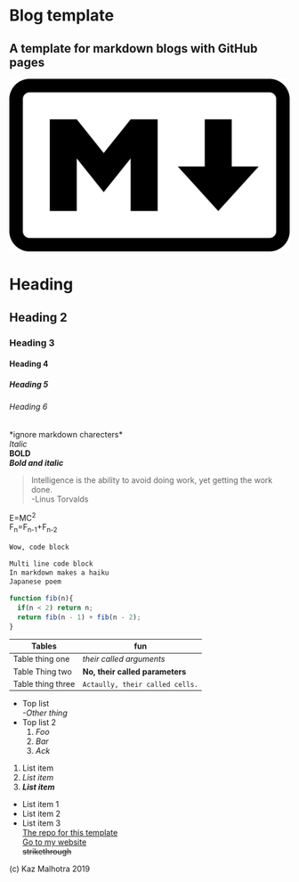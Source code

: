 

# Blog template
## A template for markdown blogs with GitHub pages
![Wow, an image](/assets/img/image.png)

# Heading  
## Heading 2  
### Heading 3  
#### Heading 4
##### Heading 5
###### Heading 6


\*ignore markdown charecters\*  
*Italic*  
**BOLD**  
**_Bold and italic_**
> Intelligence is the ability to avoid doing work, yet getting the work done.    
> -Linus Torvalds

E=MC<sup>2</sup>  
F<sub>n</sub>=F<sub>n-1</sub>+F<sub>n-2</sub>


`Wow, code block`
```
Multi line code block  
In markdown makes a haiku
Japanese poem
```    

``` js
function fib(n){
  if(n < 2) return n;
  return fib(n - 1) + fib(n - 2);
}
```


| Tables | fun |
| ------ | ----------- |
| Table thing one  |*their called arguments* |
| Table Thing two | **No, their called parameters** |
| Table thing three| `Actaully, their called cells.` |


* Top list       
    *-Other thing*
* Top list 2 
    1. *Foo*
    2. *Bar*
    3. *Ack*


1. List item 
2. *List item*  
3. **_List item_**

- List item 1  
- List item 2  
- List item 3  
[The repo for this template](https://github.com/kazmalhotra/blog)  
[Go to my website](https://kazmal.tech)  
~~strikethrough~~


(c) Kaz Malhotra 2019
